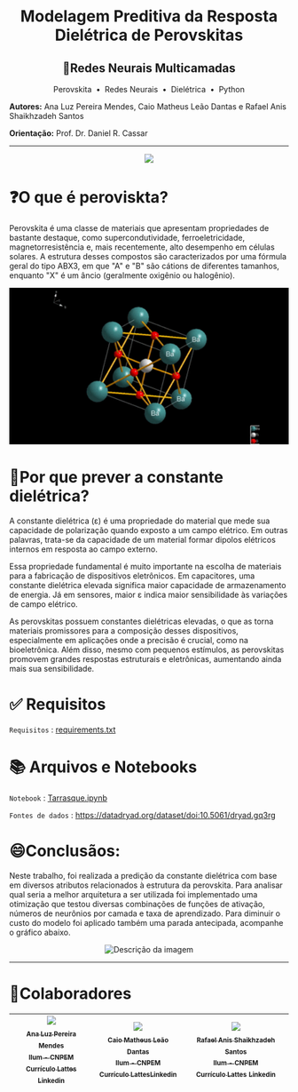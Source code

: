 <h1 align="center">Modelagem Preditiva da Resposta Dielétrica de Perovskitas </h1>
<h2 align="center">🧠Redes Neurais Multicamadas</h2> 

<p align="center">
   Perovskita 
  &nbsp;&bull;&nbsp; Redes Neurais
  &nbsp;&bull;&nbsp; Dielétrica
  &nbsp;&bull;&nbsp; Python
</p>

**Autores:** Ana Luz Pereira Mendes, Caio Matheus Leão Dantas e Rafael Anis Shaikhzadeh Santos

**Orientação:** Prof. Dr. Daniel R. Cassar

-----------

<p align="center">
<img loading="lazy" src="http://img.shields.io/static/v1?label=STATUS&message=EM%20DESENVOLVIMENTO&color=GREEN&style=for-the-badge"/>
</p>

# ❓O que é peroviskta?
Perovskita é uma classe de materiais que apresentam propriedades de bastante destaque, como supercondutividade, ferroeletricidade, magnetorresistência e, mais recentemente, alto desempenho em células solares. A estrutura desses compostos são caracterizados por uma fórmula geral do tipo ABX3, em que "A" e "B" são cátions de diferentes tamanhos, enquanto "X" é um âncio  (geralmente oxigênio ou halogênio). 

<div align="center">
  <img src="perovskitagif.gif" alt="Descrição da imagem" width="1000"/>
</div>

# 🔬Por que prever a constante dielétrica?
A constante dielétrica (ε) é uma propriedade do material que mede sua capacidade de polarização quando exposto a um campo elétrico. Em outras palavras, trata-se da capacidade de um material formar dipolos elétricos internos em resposta ao campo externo.

Essa propriedade fundamental é muito importante na escolha de materiais para a fabricação de dispositivos eletrônicos. Em capacitores, uma constante dielétrica elevada significa maior capacidade de armazenamento de energia. Já em sensores, maior ε indica maior sensibilidade às variações de campo elétrico.

As perovskitas possuem constantes dielétricas elevadas, o que as torna materiais promissores para a composição desses dispositivos, especialmente em aplicações onde a precisão é crucial, como na bioeletrônica. Além disso, mesmo com pequenos estímulos, as perovskitas promovem grandes respostas estruturais e eletrônicas, aumentando ainda mais sua sensibilidade.

# ✅ Requisitos

<code>Requisitos</code> : [requirements.txt](https://github.com/LuzMendes/Tarrasque/blob/main/requirements.txt)

# 📚 Arquivos e Notebooks

<code>Notebook</code> : [Tarrasque.ipynb](https://github.com/LuzMendes/Tarrasque-Modelagem-Preditiva-da-Resposta-Dieletrica-de-Perovskitas./blob/main/Tarrasque.ipynb)

<code>Fontes de dados</code> : https://datadryad.org/dataset/doi:10.5061/dryad.gq3rg

# 😄Conclusãos:

Neste trabalho, foi  realizada a predição da constante dielétrica com base em diversos atributos relacionados à estrutura da perovskita. Para analisar qual seria a melhor arquitetura a ser utilizada foi implementado uma otimização que testou diversas combinações de funções de ativação, números de neurônios por camada e taxa de aprendizado. Para diminuir o custo do modelo foi aplicado também uma parada antecipada, acompanhe o gráfico abaixo.

<div align="center">
  <img src="Gráfico_perda_por_arquitetura.jpg" alt="Descrição da imagem" width="1000"/>
</div>


----------
# 👥Colaboradores
| [<img loading="lazy" src="https://avatars.githubusercontent.com/u/172425049?v=4" width=115><br><sub>Ana Luz Pereira Mendes</sub>](https://github.com/LuzMendes)<br>[<sub>Ilum - CNPEM</sub>](https://ilum.cnpem.br/)<br> [<sub>Currículo Lattes</sub>](https://lattes.cnpq.br/4596466138573531) [<sub>Linkedin</sub>](https://www.linkedin.com/in/ana-luz-pereira-mendes/)|[<img loading="lazy" src="https://avatars.githubusercontent.com/u/172424922?v=4" width=115><br><sub>Caio Matheus Leão Dantas</sub>](https://github.com/Caiomld)<br>[<sub>Ilum - CNPEM</sub>](https://ilum.cnpem.br/)<br> [<sub>Currículo Lattes</sub>](http://lattes.cnpq.br/8693036735970868)[<sub>Linkedin</sub>](https://www.linkedin.com/in/caio-matheus-le%C3%A3o-dantas/) | [<img loading="lazy" src="https://avatars.githubusercontent.com/u/172424916?v=4" width=115><br><sub>Rafael Anis Shaikhzadeh Santos </sub>](https://github.com/drcassar)<br> [<sub>Ilum - CNPEM</sub>](https://ilum.cnpem.br/)<br> [<sub>Currículo Lattes</sub>](http://lattes.cnpq.br/1717397276752482) [<sub>Linkedin</sub>](https://www.linkedin.com/in/rafaelanis)| 
| :---: | :---: | :---: | 
